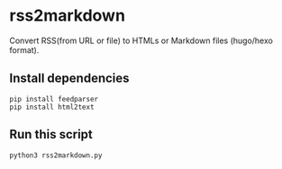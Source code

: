 # rss2markdown

Convert RSS(from URL or file) to HTMLs or Markdown files (hugo/hexo format).

## Install dependencies
```
pip install feedparser
pip install html2text
```
## Run this script

```
python3 rss2markdown.py
```
